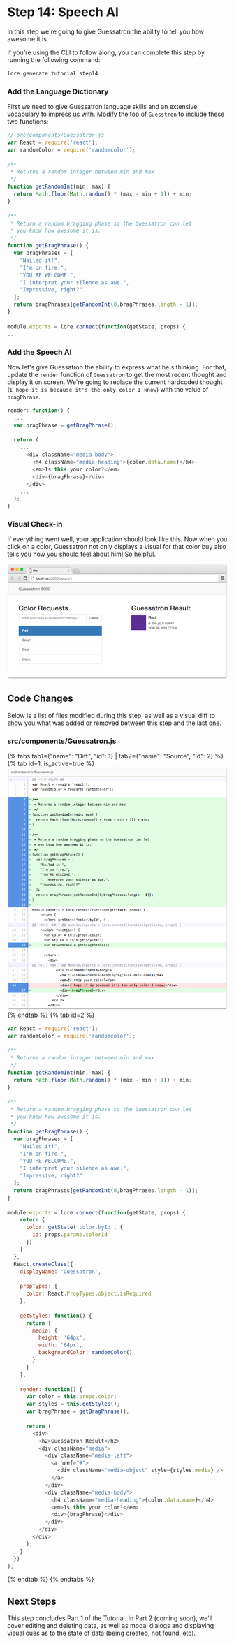 # Step 14: Speech AI

In this step we're going to give Guessatron the ability to tell you how awesome it is.

If you're using the CLI to follow along, you can complete this step by running the following command:

```sh
lore generate tutorial step14
```

### Add the Language Dictionary

First we need to give Guessatron language skills and an extensive vocabulary to impress us with. Modify the top of 
`Guesstron` to include these two functions:

```js
// src/components/Guessatron.js
var React = require('react');
var randomColor = require('randomcolor');

/**
 * Returns a random integer between min and max
 */
function getRandomInt(min, max) {
  return Math.floor(Math.random() * (max - min + 1)) + min;
}

/**
 * Return a random bragging phase so the Guessatron can let
 * you know how awesome it is.
 */
function getBragPhrase() {
  var bragPhrases = [
    "Nailed it!",
    "I'm on fire.",
    "YOU'RE WELCOME.",
    "I interpret your silence as awe.",
    "Impressive, right?"
  ];
  return bragPhrases[getRandomInt(0,bragPhrases.length - 1)];
}

module.exports = lore.connect(function(getState, props) {
...
```

### Add the Speech AI

Now let's give Guessatron the ability to express what he's thinking.  For that, update the `render` function of 
`Guessatron` to get the most recent thought and display it on screen. We're going to replace the current hardcoded
thought (`I hope it is because it's the only color I know`) with the value of `bragPhrase`.
 
```js
render: function() {
  ...
  var bragPhrase = getBragPhrase();

  return (
    ...
      <div className="media-body">
        <h4 className="media-heading">{color.data.name}</h4>
        <em>Is this your color?</em>
        <div>{bragPhrase}</div>
      </div>
    ...
  );
}
```

### Visual Check-in

If everything went well, your application should look like this. Now when you click on a color, Guessatron not only
displays a visual for that color buy also tells you how you should feel about him! So helpful.

![New Lore App](/assets/images/tutorial/step14-visual.png)

## Code Changes

Below is a list of files modified during this step, as well as a visual diff to show you what was added or removed 
between this step and the last one.

### src/components/Guessatron.js

{% tabs tab1={"name": "Diff", "id": 1} | tab2={"name": "Source", "id": 2} %}
{% tab id=1, is_active=true %}
![New Lore App](/assets/images/tutorial/step14-diff-guessatron.png)
{% endtab %}
{% tab id=2 %}
```js
var React = require('react');
var randomColor = require('randomcolor');

/**
 * Returns a random integer between min and max
 */
function getRandomInt(min, max) {
  return Math.floor(Math.random() * (max - min + 1)) + min;
}

/**
 * Return a random bragging phase so the Guessatron can let
 * you know how awesome it is.
 */
function getBragPhrase() {
  var bragPhrases = [
    "Nailed it!",
    "I'm on fire.",
    "YOU'RE WELCOME.",
    "I interpret your silence as awe.",
    "Impressive, right?"
  ];
  return bragPhrases[getRandomInt(0,bragPhrases.length - 1)];
}

module.exports = lore.connect(function(getState, props) {
    return {
      color: getState('color.byId', {
        id: props.params.colorId
      })
    }
  },
  React.createClass({
    displayName: 'Guessatron',

    propTypes: {
      color: React.PropTypes.object.isRequired
    },

    getStyles: function() {
      return {
        media: {
          height: '64px',
          width: '64px',
          backgroundColor: randomColor()
        }
      }
    },

    render: function() {
      var color = this.props.color;
      var styles = this.getStyles();
      var bragPhrase = getBragPhrase();

      return (
        <div>
          <h2>Guessatron Result</h2>
          <div className="media">
            <div className="media-left">
              <a href="#">
                <div className="media-object" style={styles.media} />
              </a>
            </div>
            <div className="media-body">
              <h4 className="media-heading">{color.data.name}</h4>
              <em>Is this your color?</em>
              <div>{bragPhrase}</div>
            </div>
          </div>
        </div>
      );
    }
  })
);
```
{% endtab %}
{% endtabs %}

## Next Steps

This step concludes Part 1 of the Tutorial. In Part 2 (coming soon), we'll cover editing and deleting data, as well 
as modal dialogs and displaying visual cues as to the state of data (being created, not found, etc).
